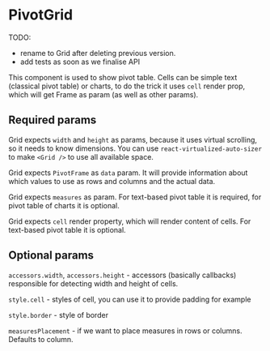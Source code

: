 # PivotGrid

TODO:

- rename to Grid after deleting previous version.
- add tests as soon as we finalise API

This component is used to show pivot table. Cells can be simple text (classical pivot table) or charts, to do the trick it uses `cell` render prop, which will get Frame as param (as well as other params).

## Required params

Grid expects `width` and `height` as params, because it uses virtual scrolling, so it needs to know dimensions. You can use `react-virtualized-auto-sizer` to make `<Grid />` to use all available space.

Grid expects `PivotFrame` as `data` param. It will provide information about which values to use as rows and columns and the actual data.

Grid expects `measures` as param. For text-based pivot table it is required, for pivot table of charts it is optional.

Grid expects `cell` render property, which will render content of cells. For text-based pivot table it is optional.

## Optional params

`accessors.width`, `accessors.height` - accessors (basically callbacks) responsible for detecting width and height of cells.

`style.cell` - styles of cell, you can use it to provide padding for example

`style.border` - style of border

`measuresPlacement` - if we want to place measures in rows or columns. Defaults to column.

